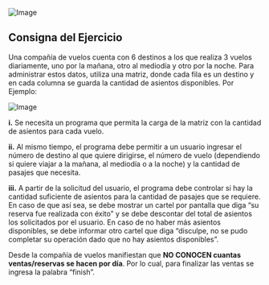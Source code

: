 ![Image](https://todocodeacademy.com/wp-content/uploads/2020/12/cropped-LogoConSombras-sinfondo-166x38.png)

## Consigna del Ejercicio
Una compañía de vuelos cuenta con 6 destinos a los que realiza 3 vuelos diariamente, uno por la mañana, otro al mediodía y otro por la noche. Para administrar estos datos, utiliza una matriz, donde cada fila es un destino y en cada columna se guarda la cantidad de asientos disponibles. Por Ejemplo:

![Image](https://i.postimg.cc/cCp28j1n/matriz-Vuelos-Todocode.png)

**i.** Se necesita un programa que permita la carga de la matriz con la cantidad de asientos para cada vuelo.

**ii.** Al mismo tiempo, el programa debe permitir a un usuario ingresar el número de destino al que quiere dirigirse, el número de vuelo (dependiendo si quiere viajar a la mañana, al mediodía o a la noche) y la cantidad de pasajes que necesita. 

**iii.** A partir de la solicitud del usuario, el programa debe controlar si hay la cantidad suficiente de asientos para la cantidad de pasajes que se requiere. En caso de que así sea, se debe mostrar un cartel por pantalla que diga “su reserva fue realizada con éxito” y se debe descontar del total de asientos los solicitados por el usuario. En caso de no haber más asientos disponibles, se debe informar otro cartel que diga “disculpe, no se pudo completar su operación dado que no hay asientos disponibles”.

Desde la compañía de vuelos manifiestan que **NO CONOCEN cuantas ventas/reservas se hacen por día**. Por lo cual, para finalizar las ventas se ingresa la palabra “finish”.